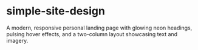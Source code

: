 # simple-site-design
A modern, responsive personal landing page with glowing neon headings, pulsing hover effects, and a two-column layout showcasing text and imagery.
